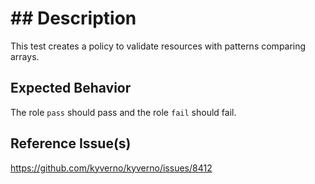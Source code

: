 # ## Description

This test creates a policy to validate resources with patterns comparing arrays.

## Expected Behavior

The role `pass` should pass and the role `fail` should fail.

## Reference Issue(s)

https://github.com/kyverno/kyverno/issues/8412
